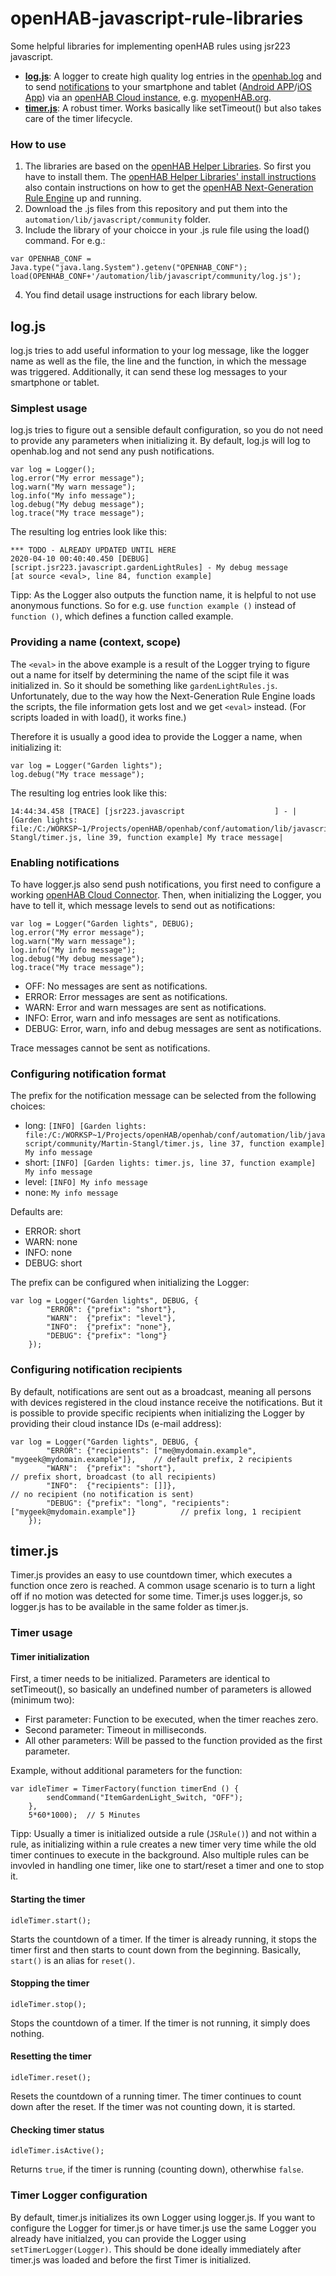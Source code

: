 # openHAB-javascript-rule-libraries
Some helpful libraries for implementing openHAB rules using jsr223 javascript.
- [**log.js**](#loggerjs): A logger to create high quality log entries in the [openhab.log](https://www.openhab.org/docs/administration/logging.html) and to send [notifications](https://www.openhab.org/docs/configuration/actions.html#cloud-notification-actions) to your smartphone and tablet ([Android APP](https://www.openhab.org/docs/apps/android.html)/[iOS App](https://www.openhab.org/docs/apps/ios.html)) via an [openHAB Cloud instance](https://github.com/openhab/openhab-cloud), e.g. [myopenHAB.org](https://myopenhab.org/).
- [**timer.js**](#timerjs): A robust timer. Works basically like setTimeout() but also takes care of the timer lifecycle.

### How to use
1. The libraries are based on the [openHAB Helper Libraries](https://openhab-scripters.github.io/openhab-helper-libraries/index.html). So first you have to install them. The [openHAB Helper Libraries' install instructions](https://openhab-scripters.github.io/openhab-helper-libraries/Getting%20Started/Installation.html) also contain instructions on how to get the [openHAB Next-Generation Rule Engine](https://www.openhab.org/docs/configuration/rules-ng.html#next-generation-rule-engine) up and running.
2. Download the .js files from this repository and put them into the `automation/lib/javascript/community` folder.
3. Include the library of your choicce in your .js rule file using the load() command. For e.g.:
```
var OPENHAB_CONF = Java.type("java.lang.System").getenv("OPENHAB_CONF");
load(OPENHAB_CONF+'/automation/lib/javascript/community/log.js');
```
4. You find detail usage instructions for each library below.

## log.js
log.js tries to add useful information to your log message, like the logger name as well as the file, the line and the function, in which the message was triggered. Additionally, it can send these log messages to your smartphone or tablet.

### Simplest usage
log.js tries to figure out a sensible default configuration, so you do not need to provide any parameters when initializing it.
By default, log.js will log to openhab.log and not send any push notifications.
```
var log = Logger();
log.error("My error message");
log.warn("My warn message");
log.info("My info message");
log.debug("My debug message");
log.trace("My trace message");
```
The resulting log entries look like this:
```
*** TODO - ALREADY UPDATED UNTIL HERE
2020-04-10 00:40:40.450 [DEBUG] [script.jsr223.javascript.gardenLightRules] - My debug message             [at source <eval>, line 84, function example]
```

Tipp: As the Logger also outputs the function name, it is helpful to not use anonymous functions. So for e.g. use `function example ()` instead of `function ()`, which defines a function called example.

### Providing a name (context, scope)
The `<eval>` in the above example is a result of the Logger trying to figure out a name for itself by determining the name of the scipt file it was initialized in. So it should be something like `gardenLightRules.js`. Unfortunately, due to the way how the Next-Generation Rule Engine loads the scripts, the file information gets lost and we get `<eval>` instead. (For scripts loaded in with load(), it works fine.)

Therefore it is usually a good idea to provide the Logger a name, when initializing it:
```
var log = Logger("Garden lights");
log.debug("My trace message");
```

The resulting log entries look like this:
```
14:44:34.458 [TRACE] [jsr223.javascript                    ] - |[Garden lights: file:/C:/WORKSP~1/Projects/openHAB/openhab/conf/automation/lib/javascript/community/Martin-Stangl/timer.js, line 39, function example] My trace message|
```

### Enabling notifications
To have logger.js also send push notifications, you first need to configure a working [openHAB Cloud Connector](https://www.openhab.org/addons/integrations/openhabcloud/).
Then, when initializing the Logger, you have to tell it, which message levels to send out as notifications:
```
var log = Logger("Garden lights", DEBUG);
log.error("My error message");
log.warn("My warn message");
log.info("My info message");
log.debug("My debug message");
log.trace("My trace message");
```

- OFF: No messages are sent as notifications.
- ERROR: Error messages are sent as notifications.
- WARN: Error and warn messages are sent as notifications.
- INFO: Error, warn and info messages are sent as notifications. 
- DEBUG: Error, warn, info and debug messages are sent as notifications.

Trace messages cannot be sent as notifications. 

### Configuring notification format
The prefix for the notification message can be selected from the following choices:
- long: `[INFO] [Garden lights: file:/C:/WORKSP~1/Projects/openHAB/openhab/conf/automation/lib/javascript/community/Martin-Stangl/timer.js, line 37, function example] My info message`
- short: `[INFO] [Garden lights: timer.js, line 37, function example] My info message`
- level: `[INFO] My info message`
- none: `My info message`

Defaults are:
- ERROR: short
- WARN: none
- INFO: none
- DEBUG: short

The prefix can be configured when initializing the Logger:
```
var log = Logger("Garden lights", DEBUG, {
        "ERROR": {"prefix": "short"},
        "WARN":  {"prefix": "level"},
        "INFO":  {"prefix": "none"},
        "DEBUG": {"prefix": "long"}
    });
```

### Configuring notification recipients
By default, notifications are sent out as a broadcast, meaning all persons with devices registered in the cloud instance receive the notifications. But it is possible to provide specific recipients when initializing the Logger by providing their cloud instance IDs (e-mail address):
```
var log = Logger("Garden lights", DEBUG, {
        "ERROR": {"recipients": ["me@mydomain.example", "mygeek@mydomain.example"]},    // default prefix, 2 recipients
        "WARN":  {"prefix": "short"},                                                   // prefix short, broadcast (to all recipients)
        "INFO":  {"recipients": []]},                                                   // no recipient (no notification is sent)
        "DEBUG": {"prefix": "long", "recipients": ["mygeek@mydomain.example"]}          // prefix long, 1 recipient
    });
```

## timer.js
Timer.js provides an easy to use countdown timer, which executes a function once zero is reached. A common usage scenario is to turn a light off if no motion was detected for some time.
Timer.js uses logger.js, so logger.js has to be available in the same folder as timer.js.

### Timer usage
#### Timer initialization
First, a timer needs to be initialized. 
Parameters are identical to setTimeout(), so basically an undefined number of parameters is allowed (minimum two):
- First parameter: Function to be executed, when the timer reaches zero.
- Second parameter: Timeout in milliseconds. 
- All other parameters: Will be passed to the function provided as the first parameter.

Example, without additional parameters for the function:
```
var idleTimer = TimerFactory(function timerEnd () {        
        sendCommand("ItemGardenLight_Switch, "OFF");        
    }, 
    5*60*1000);  // 5 Minutes
```

Tipp: Usually a timer is initialized outside a rule (`JSRule()`) and not within a rule, as initializing within a rule creates a new timer very time while the old timer continues to execute in the background. Also multiple rules can be invovled in handling one timer, like one to start/reset a timer and one to stop it.

#### Starting the timer
``` 
idleTimer.start();
``` 

Starts the countdown of a timer. 
If the timer is already running, it stops the timer first and then starts to count down from the beginning. Basically, `start()` is an alias for `reset()`.

#### Stopping the timer
``` 
idleTimer.stop();
``` 

Stops the countdown of a timer. 
If the timer is not running, it simply does nothing.

#### Resetting the timer
``` 
idleTimer.reset();
``` 

Resets the countdown of a running timer. The timer continues to count down after the reset.
If the timer was not counting down, it is started.

#### Checking timer status
``` 
idleTimer.isActive();
``` 

Returns `true`, if the timer is running (counting down), otherwhise `false`.

### Timer Logger configuration
By default, timer.js initializes its own Logger using logger.js.
If you want to configure the Logger for timer.js or have timer.js use the same Logger you already have initialzed, you can provide the Logger using `setTimerLogger(Logger)`. This should be done ideally immediately after timer.js was loaded and before the first Timer is initialized.